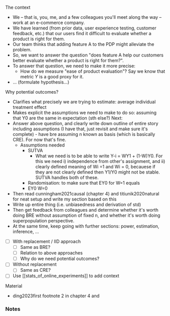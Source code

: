 
The context
- We – that is, you, me, and a few colleagues you'll meet along the way – work at an e-commerce company.
- We have learned (from prior data, user experience testing, customer feedback, etc.) that our users find it difficult to evaluate whether a product is right for them.
- Our team thinks that adding feature A to the PDP might alleviate the problem.
- So, we want to answer the question "does feature A help our customers better evaluate whether a product is right for them?". 
- To answer that question, we need to make it more precise:
	- How do we measure "ease of product evaluation"? Say we know that metric $Y$ is a good proxy for it.
- ... (formulate hypothesis...)




Why potential outcomes?
- Clarifies what precisely we are trying to estimate: average individual treatment effect
- Makes explicit the assumptions we need to make to do so: assuming that Y0 are the same in expectation (sth else?)
 Next:
 - Answer above question, and clearly write down outline of entire story including assumptions (I have that, just revisit and make sure it's complete) - have bre assuming n known as basis (which is basically CRE). For now that's fine.
	 - Assumptions needed
		 - SUTVA
			 - What we need is to be able to write Y-i = WY1 + (1-W)Y0. For this we need i) independence from other's assignment, and ii) clearly defined meaning of Wi =1 and Wi = 0, becauese if they are not clearly defined then Y1/Y0 might not be stable. SUTVA handles both of these.
		- Randomisation: to make sure that EY0 for W=1 equals 
		- EY0 W=0
 - Then read cunningham2021causal (chapter 4) and titiunik2020natural for neat setup and write my section based on this
 - Write up entire thing (i.e. unbiasedness and derivation of std)
 - Then get feedback from colleagues and determine whether it's worth doing BRE without assumption of fixed n, and whether it's worth doing superpopulation perspective.
 - At the same time, keep going with further sections: power, estimation, inference, ...

- [ ] With replacement / IID approach
	- [ ] Same as BRE?
	- [ ] Relation to above approaches
	- [ ] Why do we need potential outcomes?
- [ ] Without replacement
	- [ ] Same as CRE?
- [ ] Use [[stats_of_online_experiments]] to add context

Material
- ding2023first footnote 2 in chapter 4 and 




### Notes


# 



## 
